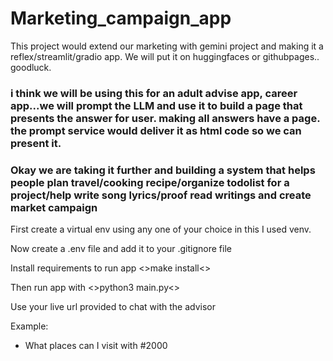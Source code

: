 # Marketing_campaign_app
This project would extend our marketing with gemini project and making it a reflex/streamlit/gradio app. We will put it on huggingfaces or githubpages.. goodluck.
### i think we will be using this for an adult advise app, career app...we will prompt the LLM and use it to build a page that presents the answer for user. making all answers have a page. the prompt service would deliver it as html code so we can present it.

### Okay we are taking it further and building a system that helps people plan travel/cooking recipe/organize todolist for a project/help write song lyrics/proof read writings and create market campaign

First create a virtual env using any one of your choice in this I used venv.

Now create a .env file and add it to your .gitignore file 

Install requirements to run app 
<>make install<>


Then run app with
<>python3 main.py<>

Use your live url provided to chat with the advisor

Example:
- What places can I visit with #2000